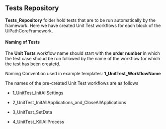 ## Tests Repository

**Tests_Repository** folder hold tests that are to be run automatically by the framework.
Here we have created Unit Test workflows for each block of the UiPathCoreFramework.

#### Naming of Tests

The **Unit Tests** workflow name should start with the **order number** in which the test case sholud be run followed by the name of the workflow for which the test has been createtd. 

Naming Convention used in example templates: **1_UnitTest_WorkflowName**

The names of the pre-created Unit Test workflows are as follows

* 1_UnitTest_InitAllSettings

* 2_UnitTest_InitAllApplications_and_CloseAllApplications

* 3_UnitTest_SetData

* 4_UnitTest_KillAllProcess